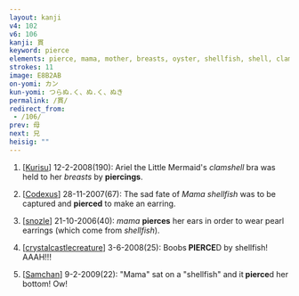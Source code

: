 ```yaml
---
layout: kanji
v4: 102
v6: 106
kanji: 貫
keyword: pierce
elements: pierce, mama, mother, breasts, oyster, shellfish, shell, clam, oyster, eye, animal legs, eight
strokes: 11
image: E8B2AB
on-yomi: カン
kun-yomi: つらぬ.く、ぬ.く、ぬき
permalink: /貫/
redirect_from:
 - /106/
prev: 母
next: 兄
heisig: ""
---
```


1) [<a href="http://kanji.koohii.com/profile/Kurisu">Kurisu</a>] 12-2-2008(190): Ariel the Little Mermaid&#039;s <em>clamshell</em> bra was held to her <em>breasts</em> by <strong>piercings</strong>.

2) [<a href="http://kanji.koohii.com/profile/Codexus">Codexus</a>] 28-11-2007(67): The sad fate of <em>Mama</em> <em>shellfish</em> was to be captured and <strong>pierced</strong> to make an earring.

3) [<a href="http://kanji.koohii.com/profile/snozle">snozle</a>] 21-10-2006(40): <em>mama</em> <strong>pierces</strong> her ears in order to wear pearl earrings (which come from <em>shellfish</em>).

4) [<a href="http://kanji.koohii.com/profile/crystalcastlecreature">crystalcastlecreature</a>] 3-6-2008(25): Boobs<strong> PIERCE</strong>D by shellfish! AAAH!!!

5) [<a href="http://kanji.koohii.com/profile/Samchan">Samchan</a>] 9-2-2009(22): &quot;Mama&quot; sat on a &quot;shellfish&quot; and it<strong> pierce</strong>d her bottom! Ow!

